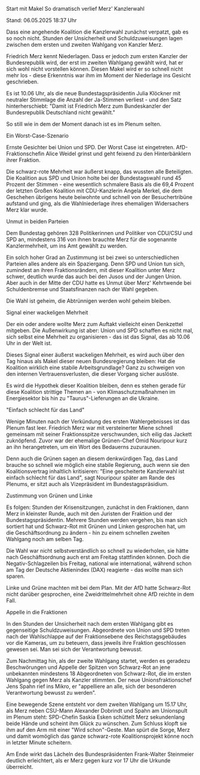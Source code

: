 
Start mit Makel
So dramatisch verlief Merz' Kanzlerwahl


Stand: 06.05.2025 18:37 Uhr


Dass eine angehende Koalition die Kanzlerwahl zunächst verpatzt, gab es so noch nicht. Stunden der Unsicherheit und Schuldzuweisungen lagen zwischen dem ersten und zweiten Wahlgang von Kanzler Merz.



Friedrich Merz kennt Niederlagen. Dass er jedoch zum ersten Kanzler der Bundesrepublik wird, der erst im zweiten Wahlgang gewählt wird, hat er sich wohl nicht vorstellen können. Diesen Makel wird er so schnell nicht mehr los - diese Erkenntnis war ihm im Moment der Niederlage ins Gesicht geschrieben.


Es ist 10.06 Uhr, als die neue Bundestagspräsidentin Julia Klöckner mit neutraler Stimmlage die Anzahl der Ja-Stimmen verliest - und den Satz hinterherschiebt: "Damit ist Friedrich Merz zum Bundeskanzler der Bundesrepublik Deutschland nicht gewählt."


So still wie in dem der Moment danach ist es im Plenum selten.

Ein Worst-Case-Szenario


Ernste Gesichter bei Union und SPD. Der Worst Case ist eingetreten. AfD-Fraktionschefin Alice Weidel grinst und geht feixend zu den Hinterbänklern ihrer Fraktion.


Die schwarz-rote Mehrheit war äußerst knapp, das wussten alle Beteiligten. Die Koalition aus SPD und Union holte bei der Bundestagswahl rund 45 Prozent der Stimmen - eine wesentlich schmalere Basis als die 69,4 Prozent der letzten Großen Koalition mit CDU-Kanzlerin Angela Merkel, die dem Geschehen übrigens heute beiwohnte und schnell von der Besuchertribüne aufstand und ging, als die Wahlniederlage ihres ehemaligen Widersachers Merz klar wurde.

Unmut in beiden Parteien


Dem Bundestag gehören 328 Politikerinnen und Politiker von CDU/CSU und SPD an, mindestens 316 von ihnen brauchte Merz für die sogenannte Kanzlermehrheit, um ins Amt gewählt zu werden.


Ein solch hoher Grad an Zustimmung ist bei zwei so unterschiedlichen Parteien alles andere als ein Spaziergang. Denn SPD und Union tun sich, zumindest an ihren Fraktionsrändern, mit dieser Koalition unter Merz schwer, deutlich wurde das auch bei den Jusos und der Jungen Union. Aber auch in der Mitte der CDU hatte es Unmut über Merz' Kehrtwende bei Schuldenbremse und Staatsfinanzen nach der Wahl gegeben.


Die Wahl ist geheim, die Abtrünnigen werden wohl geheim bleiben.

Signal einer wackeligen Mehrheit


Der ein oder andere wollte Merz zum Auftakt vielleicht einen Denkzettel mitgeben. Die Außenwirkung ist aber: Union und SPD schaffen es nicht mal, sich selbst eine Mehrheit zu organisieren - das ist das Signal, das ab 10.06 Uhr in der Welt ist.


Dieses Signal einer äußerst wackeligen Mehrheit, es wird auch über den Tag hinaus als Makel dieser neuen Bundesregierung bleiben: Hat die Koalition wirklich eine stabile Arbeitsgrundlage? Ganz zu schweigen von den internen Vertrauensverlusten, die dieser Vorgang sicher auslöste.


Es wird die Hypothek dieser Koalition bleiben, denn es stehen gerade für diese Koalition strittige Themen an - von Klimaschutzmaßnahmen im Energiesektor bis hin zu "Taurus"-Lieferungen an die Ukraine.

"Einfach schlecht für das Land"


Wenige Minuten nach der Verkündung des ersten Wahlergebnisses ist das Plenum fast leer. Friedrich Merz war mit versteinerter Miene schnell gemeinsam mit seiner Fraktionsspitze verschwunden, sich eilig das Jackett zuknöpfend. Zuvor war der ehemalige Grünen-Chef Omid Nouripour kurz an ihn herangetreten, um ein Wort des Bedauerns zuzuraunen.


Denn auch die Grünen sagen an diesem denkwürdigen Tag, das Land brauche so schnell wie möglich eine stabile Regierung, auch wenn sie den Koalitionsvertrag inhaltlich kritisieren: "Eine gescheiterte Kanzlerwahl ist einfach schlecht für das Land", sagt Nouripour später am Rande des Plenums, er sitzt auch als Vizepräsident im Bundestagspräsidium.

Zustimmung von Grünen und Linke


Es folgen: Stunden der Krisensitzungen, zunächst in den Fraktionen, dann Merz in kleinster Runde, auch mit den Juristen der Fraktion und der Bundestagspräsidentin. Mehrere Stunden werden vergehen, bis man sich sortiert hat und Schwarz-Rot mit Grünen und Linken gesprochen hat, um die Geschäftsordnung zu ändern - hin zu einem schnellen zweiten Wahlgang noch am selben Tag.


Die Wahl war nicht selbstverständlich so schnell zu wiederholen, sie hätte nach Geschäftsordnung auch erst am Freitag stattfinden können. Doch die Negativ-Schlagzeilen bis Freitag, national wie international, während schon am Tag der Deutsche Aktienindex (DAX) reagierte - das wollte man sich sparen.


Linke und Grüne machten mit bei dem Plan. Mit der AfD hatte Schwarz-Rot nicht darüber gesprochen, eine Zweidrittelmehrheit ohne AfD reichte in dem Fall.

Appelle in die Fraktionen


In den Stunden der Unsicherheit nach dem ersten Wahlgang gibt es gegenseitige Schuldzuweisungen. Abgeordnete von Union und SPD treten nach der Wahlschlappe auf der Fraktionsebene des Reichstagsgebäudes vor die Kameras, um zu beteuern, dass jeweils ihre Fraktion geschlossen gewesen sei. Man sei sich der Verantwortung bewusst.


Zum Nachmittag hin, als der zweite Wahlgang startet, werden es geradezu Beschwörungen und Appelle der Spitzen von Schwarz-Rot an jene unbekannten mindestens 18 Abgeordneten von Schwarz-Rot, die im ersten Wahlgang gegen Merz als Kanzler stimmten. Der neue Unionsfraktionschef Jens Spahn rief ins Mikro, er "appelliere an alle, sich der besonderen Verantwortung bewusst zu werden".


Eine bewegende Szene entsteht vor dem zweiten Wahlgang um 15.17 Uhr, als Merz neben CSU-Mann Alexander Dobrindt und Spahn am Unionspult im Plenum steht: SPD-Chefin Saskia Esken schüttelt Merz sekundenlang beide Hände und scheint ihm Glück zu wünschen. Zum Schluss klopft sie ihm auf den Arm mit einer "Wird schon"-Geste. Man spürt die Sorge, Merz und damit womöglich das ganze schwarz-rote Koalitionsprojekt könne noch in letzter Minute scheitern.


Am Ende wirkt das Lächeln des Bundespräsidenten Frank-Walter Steinmeier deutlich erleichtert, als er Merz gegen kurz vor 17 Uhr die Urkunde überreicht.

